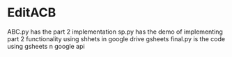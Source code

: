 # EditACB
ABC.py has the part 2 implementation
sp.py has the demo of implementing part 2 functionality using shhets in google drive gsheets
final.py is the code using gsheets n google api
